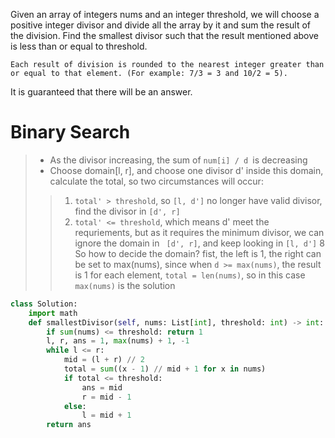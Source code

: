 Given an array of integers nums and an integer threshold, we will choose a positive integer divisor and divide all the array by it and sum the result of the division. Find the smallest divisor such that the result mentioned above is less than or equal to threshold.
```
Each result of division is rounded to the nearest integer greater than or equal to that element. (For example: 7/3 = 3 and 10/2 = 5).
```
It is guaranteed that there will be an answer.

# Binary Search
>* As the divisor increasing, the sum of ```num[i] / d ```is decreasing
>* Choose domain[l, r], and choose one divisor d' inside this domain, calculate the total, so two circumstances will occur:
>> 1. ```total' > threshold```, so ```[l, d']``` no longer have valid divisor, find the divisor in ```[d', r]```
>> 2. ```total' <= threshold```, which means d' meet the requriements, but as it requires the minimum divisor, we can ignore the domain in ``` [d', r]```, and keep looking in ```[l, d']```
>8 So how to decide the domain? fist, the left is 1, the right can be set to max(nums), since when ```d >= max(nums)```, the result is 1 for each element, ```total = len(nums)```, so in this case ```max(nums)``` is the solution
```python
class Solution:
    import math
    def smallestDivisor(self, nums: List[int], threshold: int) -> int:
        if sum(nums) <= threshold: return 1
        l, r, ans = 1, max(nums) + 1, -1
        while l <= r:
            mid = (l + r) // 2
            total = sum((x - 1) // mid + 1 for x in nums)
            if total <= threshold:
                ans = mid
                r = mid - 1
            else:
                l = mid + 1
        return ans

```